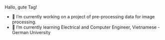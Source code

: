 Hallo, gute Tag!

- 🔭 I’m currently working on a project of pre-processing data for image processing.
- 🌱 I’m currently learning Electrical and Computer Engineer, Vietnamese - German University

